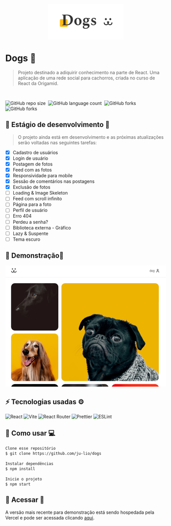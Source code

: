 <p align="center">
  <img src="./media/logo.png" alt="Logo">
</p>

# Dogs 🐶

> Projeto destinado a adiquirir conhecimento na parte de React. Uma aplicação de uma rede social para cachorros, criada no curso de React da Origamid.

<br>

![GitHub repo size](https://img.shields.io/github/repo-size/ju-lio/dogs?style=for-the-badge)  ![GitHub language count](https://img.shields.io/github/languages/count/ju-lio/dogs?style=for-the-badge)  ![GitHub forks](https://img.shields.io/github/last-commit/ju-lio/dogs?style=for-the-badge)  ![GitHub forks](https://img.shields.io/github/languages/top/ju-lio/dogs?style=for-the-badge)

## 🚧 Estágio de desenvolvimento 🚧

>O projeto ainda está em desenvolvimento e as próximas atualizações serão voltadas nas seguintes tarefas:

* [x] Cadastro de usuários
* [x] Login de usuário
* [x] Postagem de fotos
* [x] Feed com as fotos
* [x] Responsividade para mobile
* [x] Sessão de comentários nas postagens
* [x] Exclusão de fotos
* [ ] Loading & Image Skeleton
* [ ] Feed com scroll infinito
* [ ] Página para a foto
* [ ] Perfil de usuário
* [ ] Erro 404
* [ ] Perdeu a senha?
* [ ] Biblioteca externa - Gráfico
* [ ] Lazy & Suspente
* [ ] Tema escuro

## 🤖 Demonstração📱

<img src="./media/example.png" alt="Demonstração">

## ⚡ Tecnologias usadas ⚙️
<p align="center">
  
 ![React](https://img.shields.io/badge/-React-black?style=flat-square&logo=react)  ![Vite](https://img.shields.io/badge/-Vite-F7D548?style=flat-square&logo=vite) ![React Router](https://img.shields.io/badge/-React%20Router-FFFFFF?style=flat-square&logo=ReactRouter) ![Prettier](https://img.shields.io/badge/-Prettier-273943?style=flat-square&logo=prettier) ![ESLint](https://img.shields.io/badge/-ESLint-4930BD?style=flat-square&logo=eslint) 
 
</p>

## 🔨 Como usar 💻

```
Clone esse repositório
$ git clone https://github.com/ju-lio/dogs

Instalar dependências
$ npm install

Inicie o projeto
$ npm start
```

## 🔗 Acessar 🚀

A versão mais recente para demonstração está sendo hospedada pela Vercel e pode ser acessada clicando [aqui](https://dogs.juliocastro.site/).
